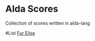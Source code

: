 # Alda Scores
Collection of scores written in alda-lang

#List
[Fur Elise](./scores/fur-elise.alda)
